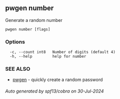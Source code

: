 ## pwgen number

Generate a random number

```
pwgen number [flags]
```

### Options

```
  -c, --count int8   Number of digits (default 4)
  -h, --help         help for number
```

### SEE ALSO

* [pwgen](pwgen.md)	 - quickly create a random password

###### Auto generated by spf13/cobra on 30-Jul-2024
